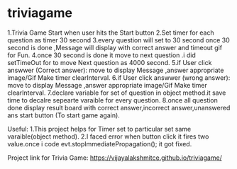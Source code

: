 # triviagame
1.Trivia Game Start when user hits the Start button
2.Set timer for each question as timer 30 second
3.every question will set to 30 second once 30 second is done ,Message will display 
with correct answer and timeout gif for Fun.
4.once 30 second is done it move to next question .i did setTimeOut for to move 
Next question as 4000 second.
5.if User click answwer (Correct answer): move to display Message ,answer appropriate image/Gif
Make timer clearInterval.
6.if User click answwer (wrong answer): move to display Message ,answer appropriate image/Gif
Make timer clearInterval.
7.declare variable for set of question in object method.it save time to decalre sepearte varaible for every question.
8.once all question done display result board with correct answer,incorrect answer,unanswered ans start button (To start game again).

Useful:
1.This project helps for Timer set to particular set same varaible(object method).
2.I faced error when button click it fires two value.once i code evt.stopImmediatePropagation(); it got fixed.

Project link for Trivia Game: https://vijayalakshmitce.github.io/triviagame/
